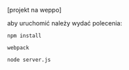 [projekt na weppo]

aby uruchomić należy wydać polecenia:

`npm install`

`webpack`

`node server.js`
